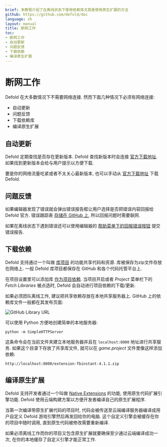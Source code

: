 ```yaml
---
brief: 本教程介绍了在离线状态下使用依赖库尤其是使用原生扩展的方法
github: https://github.com/defold/doc
language: zh
layout: manual
title: 断网工作
toc:
- 断网工作
- 自动更新
- 问题反馈
- 下载依赖
- 编译原生扩展
---
```


# 断网工作

Defold 在大多数情况下不需要网络连接. 然而下面几种情况下必须有网络连接:

* 自动更新
* 问题反馈
* 下载依赖库
* 编译原生扩展


## 自动更新

Defold 定期查找是否存在更新版本. Defold 查找新版本时会连接 [官方下载地址](https://d.defold.com). 如果找到更新版本会给与用户提示以方便下载.

要是你的网络流量吃紧或者不太关心最新版本, 也可以手动从 [官方下载地址](https://d.defold.com) 下载 Defold.


## 问题反馈

如果编辑器发现了错误就会弹出错误报告框让用户选择是否把错误内容回报给 Defold 官方. 错误跟踪表 [存储在 GitHub 上](https://www.github.com/defold/editor2-issues), 所以回报问题时需要联网.

如果在离线状态下遇到错误还可以使用编辑器的 [帮助菜单下的回报错误按钮](/zh/manuals/getting-help/#从编辑器里汇报问题) 提交错误报告.


## 下载依赖

Defold 支持通过一个叫做 [库项目](/zh/manuals/libraries/) 的功能共享代码和资源. 库被保存为zip文件存放在网络上. 一般 Defold 库项目都保存在 GitHub 和各个代码托管平台上.

在项目设置里可以添加库 [作为项目依赖](/zh/manuals/project-settings/#Dependencies). 当项目开启或者 *Project* 菜单栏下的 *Fetch Libraries* 被点选时, Defold 会自动进行项目依赖的下载/更新.

如果必须团队离线工作, 建议把共享依赖存放在本地共享服务器上. GitHub 上的依赖库文件一般都在其发布页面:

![GitHub Library URL](/manuals/images/libraries/libraries_library_url_github.png)

可以使用 Python 方便地创建简单的本地服务器:

    python -m SimpleHTTPServer

这条命令会在当前文件夹建立本地服务器并且在 `localhost:8000` 地址进行共享服务. 如果这个目录下存放了共享库文件, 就可以在 *game.project* 文件里像这样添加依赖:

    http://localhost:8000/extension-fbinstant-4.1.1.zip


## 编译原生扩展

Defold 支持开发者通过一个叫做 [Native Extensions](/zh/manuals/extensions/) 的功能, 使用原生代码扩展引擎功能. Defold 使用云端构建方案以方便开发者编译自己的原生扩展程序.

当第一次编译带原生扩展代码的项目时, 代码会被传送至云端编译服务器编译成用户自定义 Defold 游戏引擎然后再发回给你的电脑. 这个自定义引擎会被缓存在你的项目中随时调用, 直到原生代码被修改需要重新编译.

如果必须离线工作而你的项目又包含原生扩展就要确保至少通过云端编译成功一次, 在你的本地缓存了自定义引擎才能正常工作.